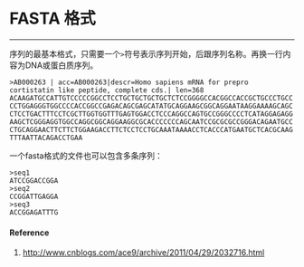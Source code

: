 # FASTA 格式



---

序列的最基本格式，只需要一个`>`符号表示序列开始，后跟序列名称。再换一行内容为DNA或蛋白质序列。

```
>AB000263 | acc=AB000263|descr=Homo sapiens mRNA for prepro cortistatin like peptide, complete cds.| len=368
ACAAGATGCCATTGTCCCCCGGCCTCCTGCTGCTGCTGCTCTCCGGGGCCACGGCCACCGCTGCCCTGCC
CCTGGAGGGTGGCCCCACCGGCCGAGACAGCGAGCATATGCAGGAAGCGGCAGGAATAAGGAAAAGCAGC
CTCCTGACTTTCCTCGCTTGGTGGTTTGAGTGGACCTCCCAGGCCAGTGCCGGGCCCCTCATAGGAGAGG
AAGCTCGGGAGGTGGCCAGGCGGCAGGAAGGCGCACCCCCCCAGCAATCCGCGCGCCGGGACAGAATGCC
CTGCAGGAACTTCTTCTGGAAGACCTTCTCCTCCTGCAAATAAAACCTCACCCATGAATGCTCACGCAAG
TTTAATTACAGACCTGAA
```

一个fasta格式的文件也可以包含多条序列：

```
>seq1
ATCCGGACCGGA
>seq2
CCGGATTGAGGA
>seq3
ACCGGAGATTTG
```

#### Reference

1. http://www.cnblogs.com/ace9/archive/2011/04/29/2032716.html
